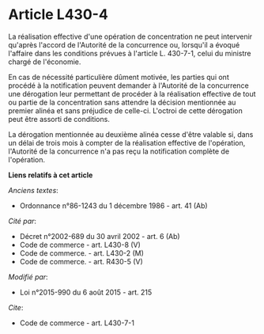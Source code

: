 # Article L430-4

La réalisation effective d'une opération de concentration ne peut intervenir qu'après l'accord de l'Autorité de la
concurrence ou, lorsqu'il a évoqué l'affaire dans les conditions prévues à l'article L. 430-7-1, celui du ministre chargé de
l'économie. 

En cas de nécessité particulière dûment motivée, les parties qui ont procédé à la notification peuvent demander à l'Autorité
de la concurrence une dérogation leur permettant de procéder à la réalisation effective de tout ou partie de la concentration
sans attendre la décision mentionnée au premier alinéa et sans préjudice de celle-ci. L'octroi de cette dérogation peut être
assorti de conditions.

La dérogation mentionnée au deuxième alinéa cesse d'être valable si, dans un délai de trois mois à compter de la réalisation
effective de l'opération, l'Autorité de la concurrence n'a pas reçu la notification complète de l'opération.

**Liens relatifs à cet article**

_Anciens textes_:

  - Ordonnance n°86-1243 du 1 décembre 1986 - art. 41 (Ab)

_Cité par_:

  - Décret n°2002-689 du 30 avril 2002 - art. 6 (Ab)
  - Code de commerce - art. L430-8 (V)
  - Code de commerce. - art. L430-2 (M)
  - Code de commerce. - art. R430-5 (V)

_Modifié par_:

  - Loi n°2015-990 du 6 août 2015 - art. 215

_Cite_:

  - Code de commerce - art. L430-7-1
